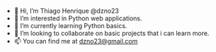 - 👋 Hi, I’m Thiago Henrique @dzno23
- 👀 I’m interested in Python web applications.
- 🌱 I’m currently learning Python basics.
- 💞️ I’m looking to collaborate on basic projects that i can learn more.
- 📫 You can find me at dzno23@gmail.com

<!---
dzno23/dzno23 is a ✨ special ✨ repository because its `README.md` (this file) appears on your GitHub profile.
You can click the Preview link to take a look at your changes.
--->
